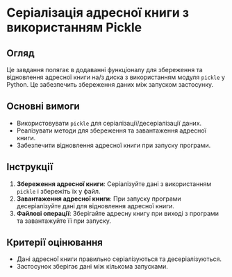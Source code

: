 # Серіалізація адресної книги з використанням Pickle

## Огляд

Це завдання полягає в додаванні функціоналу для збереження та відновлення адресної книги на/з диска з використанням модуля `pickle` у Python. Це забезпечить збереження даних між запуском застосунку.

## Основні вимоги
- Використовувати `pickle` для серіалізації/десеріалізації даних.
- Реалізувати методи для збереження та завантаження адресної книги.
- Забезпечити відновлення адресної книги при запуску програми.

## Інструкції
1. **Збереження адресної книги**: Серіалізуйте дані з використанням `pickle` і збережіть їх у файл.
2. **Завантаження адресної книги**: При запуску програми десеріалізуйте дані для відновлення адресної книги.
3. **Файлові операції**: Зберігайте адресну книгу при виході з програми та завантажуйте її при запуску.

## Критерії оцінювання
- Дані адресної книги правильно серіалізуються та десеріалізуються.
- Застосунок зберігає дані між кількома запусками.

